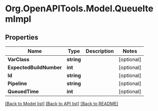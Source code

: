 # Org.OpenAPITools.Model.QueueItemImpl

## Properties

Name | Type | Description | Notes
------------ | ------------- | ------------- | -------------
**VarClass** | **string** |  | [optional] 
**ExpectedBuildNumber** | **int** |  | [optional] 
**Id** | **string** |  | [optional] 
**Pipeline** | **string** |  | [optional] 
**QueuedTime** | **int** |  | [optional] 

[[Back to Model list]](../README.md#documentation-for-models) [[Back to API list]](../README.md#documentation-for-api-endpoints) [[Back to README]](../README.md)

